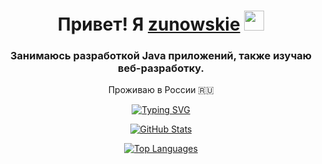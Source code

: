 <h1 align="center">Привет! Я <a href="https://bio.hushworld.fun/" target="_blank">zunowskie</a> 
<img src="https://github.com/blackcater/blackcater/raw/main/images/Hi.gif" height="32"/></h1>

<h3 align="center">Занимаюсь разработкой Java приложений, также изучаю веб-разработку.</h3>

<p align="center">Проживаю в России 🇷🇺</p>

<p align="center">
  <a href="https://git.io/typing-svg">
    <img alt="Typing SVG" src="https://readme-typing-svg.herokuapp.com?color=%2336BCF7&lines=Моя+Статистика">
  </a>
</p>

<p align="center">
  <a href="https://github-readme-stats.vercel.app/api?username=zunowskie">
    <img alt="GitHub Stats" src="https://github-readme-stats.vercel.app/api?username=zunowskie">
  </a>
</p>

<p align="center">
  <a href="https://github-readme-stats.vercel.app/api/top-langs/?username=zunowskie&layout=compact">
    <img alt="Top Languages" src="https://github-readme-stats.vercel.app/api/top-langs/?username=zunowskie&layout=compact">
  </a>
</p>
